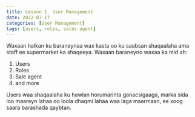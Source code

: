 ```yaml
---
title: Lesson 1. User Management
date: 2022-07-17
categories: [User Management]
tags: [users, roles, sales agent]
---
```


Waxaan halkan ku baraneynaa wax kasta oo ku saabsan shaqaalaha ama staff ee supermarket ka shaqeeya. Waxaan baraneyno waxaa ka mid ah:

1. Users
2. Roles
3. Sale agent
4. and more

Users waa shaqaalaha ku hawlan horumarinta ganacsigaaga, marka sida loo maareyn lahaa oo loola dhaqmi lahaa waa laga maarmaan, ee xoog saara barashada qaybtan.
